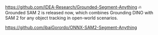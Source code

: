 https://github.com/IDEA-Research/Grounded-Segment-Anything
🔥 Grounded SAM 2 is released now, which combines Grounding DINO with SAM 2 for any object tracking in open-world scenarios.

https://github.com/ibaiGorordo/ONNX-SAM2-Segment-Anything
